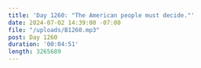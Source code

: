 ```yaml
---
title: 'Day 1260: "The American people must decide."'
date: 2024-07-02 14:39:00 -07:00
file: "/uploads/B1260.mp3"
post: Day 1260
duration: '00:04:51'
length: 3265689
---
```


